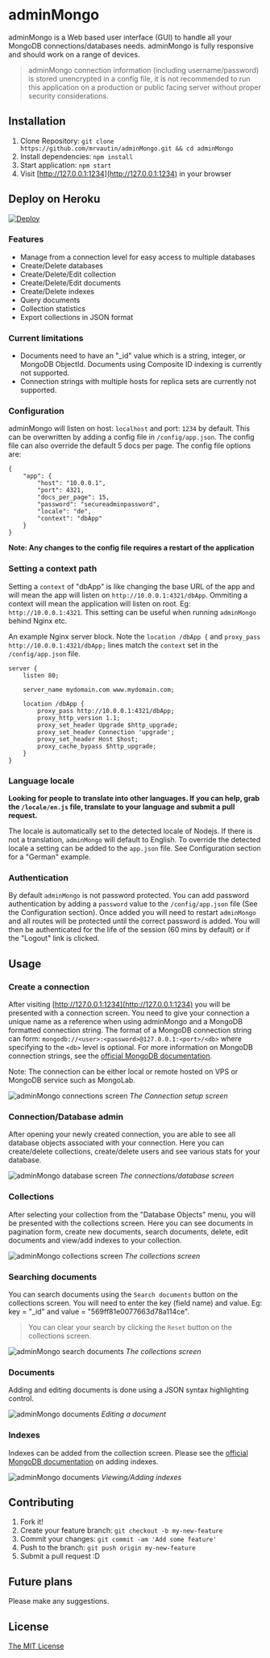 # adminMongo

adminMongo is a Web based user interface (GUI) to handle all your MongoDB connections/databases needs. adminMongo is fully responsive and should work on a range of devices.

> adminMongo connection information (including username/password) is stored unencrypted in a config file, it is not recommended to run this application on a production or public facing server without proper security considerations.

## Installation

1. Clone Repository: `git clone https://github.com/mrvautin/adminMongo.git && cd adminMongo`
2. Install dependencies: `npm install`
3. Start application: `npm start`
4. Visit [http://127.0.0.1:1234](http://127.0.0.1:1234) in your browser

## Deploy on Heroku
[![Deploy](https://www.herokucdn.com/deploy/button.svg)](https://heroku.com/deploy)

### Features

* Manage from a connection level for easy access to multiple databases
* Create/Delete databases
* Create/Delete/Edit collection
* Create/Delete/Edit documents
* Create/Delete indexes
* Query documents
* Collection statistics
* Export collections in JSON format


### Current limitations

* Documents need to have an "_id" value which is a string, integer, or MongoDB ObjectId. Documents using Composite ID indexing is currently not supported.
* Connection strings with multiple hosts for replica sets are currently not supported.

### Configuration

adminMongo will listen on host: `localhost` and  port: `1234` by default. 
This can be overwritten by adding a config file in `/config/app.json`. The config file can also override the default 5 docs per page.
The config file options are:
```
{
    "app": {
        "host": "10.0.0.1",
        "port": 4321,
        "docs_per_page": 15,
        "password": "secureadminpassword",
        "locale": "de",
        "context": "dbApp"
    }
}
```

**Note: Any changes to the config file requires a restart of the application**

### Setting a context path

Setting a `context` of "dbApp" is like changing the base URL of the app and will mean the app will listen on `http://10.0.0.1:4321/dbApp`. Ommiting a context will mean the application will listen on 
root. Eg: `http://10.0.0.1:4321`. This setting can be useful when running `adminMongo` behind Nginx etc.

An example Nginx server block. Note the `location /dbApp {` and `proxy_pass http://10.0.0.1:4321/dbApp;` lines match 
the `context` set in the `/config/app.json` file.

```
server {
    listen 80;

    server_name mydomain.com www.mydomain.com;

    location /dbApp {
        proxy_pass http://10.0.0.1:4321/dbApp;
        proxy_http_version 1.1;
        proxy_set_header Upgrade $http_upgrade;
        proxy_set_header Connection 'upgrade';
        proxy_set_header Host $host;
        proxy_cache_bypass $http_upgrade;
    }
}
```

### Language locale

**Looking for people to translate into other languages. If you can help, grab the `/locale/en.js` file, translate to your language and submit a pull request.**

The locale is automatically set to the detected locale of Nodejs. If there is not a translation, `adminMongo` will default to English. To override the detected locale
a setting can be added to the `app.json` file. See Configuration section for a "German" example.

### Authentication

By default `adminMongo` is not password protected. You can add password authentication by adding a `password` value to the `/config/app.json` file 
(See the Configuration section). Once added you will need to restart `adminMongo` and all routes will be protected until the correct password is added. You
will then be authenticated for the life of the session (60 mins by default) or if the "Logout" link is clicked.

## Usage

### Create a connection

After visiting [http://127.0.0.1:1234](http://127.0.0.1:1234) you will be presented with a connection screen. You need to give your connection a unique name as a reference when using adminMongo and a MongoDB formatted connection string. The format of a MongoDB connection string can form: `mongodb://<user>:<password>@127.0.0.1:<port>/<db>` where specifying to the `<db>` level is optional. For more information on MongoDB connection strings, see the [official MongoDB documentation](http://docs.mongodb.org/manual/reference/connection-string/).

Note: The connection can be either local or remote hosted on VPS or MongoDB service such as MongoLab.

![adminMongo connections screen](https://raw.githubusercontent.com/mrvautin/mrvautin.github.io/master/images/adminMongo/adminMongo_connections.png "adminMongo connections screen")
*The Connection setup screen*

### Connection/Database admin

After opening your newly created connection, you are able to see all database objects associated with your connection. Here you can create/delete collections, create/delete users and see various stats for your database.

![adminMongo database screen](https://raw.githubusercontent.com/mrvautin/mrvautin.github.io/master/images/adminMongo/adminMongo_dbview.png "adminMongo database screen")
*The connections/database screen*

### Collections

After selecting your collection from the "Database Objects" menu, you will be presented with the collections screen. Here you can see documents in pagination form, create new documents, search documents, delete, edit documents and view/add indexes to your collection.

![adminMongo collections screen](https://raw.githubusercontent.com/mrvautin/mrvautin.github.io/master/images/adminMongo/adminMongo_collectionview.png "adminMongo collections screen")
*The collections screen*

### Searching documents

You can search documents using the `Search documents` button on the collections screen. You will need to enter the key (field name) and value. Eg: key = "_id" and value = "569ff81e0077663d78a114ce".

> You can clear your search by clicking the `Reset` button on the collections screen.

![adminMongo search documents](https://raw.githubusercontent.com/mrvautin/mrvautin.github.io/master/images/adminMongo/adminMongo_searchdocuments.png "adminMongo search documents")
*The collections screen*

### Documents

Adding and editing documents is done using a JSON syntax highlighting control.

![adminMongo documents](https://raw.githubusercontent.com/mrvautin/mrvautin.github.io/master/images/adminMongo/adminMongo_docedit.png "adminMongo documents")
*Editing a document*

### Indexes

Indexes can be added from the collection screen. Please see the [official MongoDB documentation](https://docs.mongodb.org/manual/indexes/) on adding indexes.

![adminMongo documents](https://raw.githubusercontent.com/mrvautin/mrvautin.github.io/master/images/adminMongo/adminMongo_manageindexes.png "adminMongo indexes")
*Viewing/Adding indexes*

## Contributing

1. Fork it!
2. Create your feature branch: `git checkout -b my-new-feature`
3. Commit your changes: `git commit -am 'Add some feature'`
4. Push to the branch: `git push origin my-new-feature`
5. Submit a pull request :D

## Future plans

Please make any suggestions.

## License

[The MIT License](https://github.com/mrvautin/adminMongo/tree/master/LICENSE)
